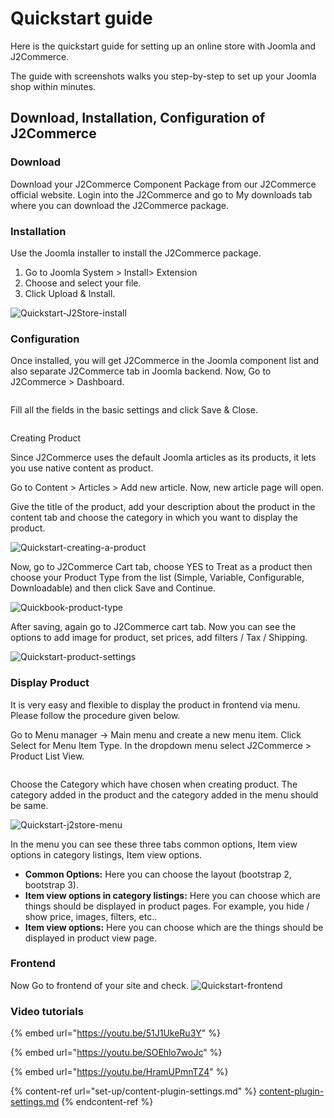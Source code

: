 # Quickstart guide

Here is the quickstart guide for setting up an online store with Joomla and J2Commerce.

The guide with screenshots walks you step-by-step to set up your Joomla shop within minutes.

## Download, Installation, Configuration of J2Commerce <a href="#download-installation-configuration-of-j2store" id="download-installation-configuration-of-j2store"></a>

### Download <a href="#download" id="download"></a>

Download your J2Commerce Component Package from our J2Commerce official website. Login into the J2Commerce and go to My downloads tab where you can download the J2Commerce package.

### Installation <a href="#installation" id="installation"></a>

Use the Joomla installer to install the J2Commerce package.

1. Go to Joomla System > Install> Extension
2. Choose and select your file.
3. Click Upload & Install.

![Quickstart-J2Store-install](<.gitbook/assets/install (1).webp>)

### Configuration <a href="#configuration" id="configuration"></a>

Once installed, you will get J2Commerce in the Joomla component list and also separate J2Commerce tab in Joomla backend. Now, Go to J2Commerce > Dashboard.

<figure><img src=".gitbook/assets/Quickstart-J2Store-component2 (1).webp" alt=""><figcaption></figcaption></figure>

Fill all the fields in the basic settings and click Save & Close.

<figure><img src=".gitbook/assets/store2.webp" alt=""><figcaption></figcaption></figure>

&#x20;Creating Product

Since J2Commerce uses the default Joomla articles as its products, it lets you use native content as product.

Go to Content > Articles > Add new article. Now, new article page will open.

Give the title of the product, add your description about the product in the content tab and choose the category in which you want to display the product.

![Quickstart-creating-a-product](<.gitbook/assets/simple content2.webp>)

Now, go to J2Commerce Cart tab, choose YES to Treat as a product then choose your Product Type from the list (Simple, Variable, Configurable, Downloadable) and then click Save and Continue.

![Quickbook-product-type](<.gitbook/assets/Quickstart-new product2.webp>)

After saving, again go to J2Commerce cart tab. Now you can see the options to add image for product, set prices, add filters / Tax / Shipping.

![Quickstart-product-settings](<.gitbook/assets/simple j2-general2 (3).webp>)

### Display Product <a href="#display-product" id="display-product"></a>

It is very easy and flexible to display the product in frontend via menu. Please follow the procedure given below.

Go to Menu manager -> Main menu and create a new menu item. Click Select for Menu Item Type. In the dropdown menu select J2Commerce > Product List View.

<figure><img src=".gitbook/assets/menu type2 (1).webp" alt=""><figcaption></figcaption></figure>

Choose the Category which have chosen when creating product. The category added in the product and the category added in the menu should be same.

![Quickstart-j2store-menu](<.gitbook/assets/menu category2.webp>)

In the menu you can see these three tabs common options, Item view options in category listings, Item view options.

* **Common Options:** Here you can choose the layout (bootstrap 2, bootstrap 3).
* **Item view options in category listings:** Here you can choose which are things should be displayed in product pages. For example, you hide / show price, images, filters, etc..
* **Item view options:** Here you can choose which are the things should be displayed in product view page.

### Frontend <a href="#frontend" id="frontend"></a>

Now Go to frontend of your site and check. ![Quickstart-frontend](https://raw.githubusercontent.com/j2store/doc-images/master/quick-start/Quickstart-guide/Quickstart-guide.png)

### Video tutorials <a href="#video-tutorials" id="video-tutorials"></a>

{% embed url="https://youtu.be/51J1UkeRu3Y" %}

{% embed url="https://youtu.be/SOEhlo7woJc" %}

{% embed url="https://youtu.be/HramUPmnTZ4" %}

{% content-ref url="set-up/content-plugin-settings.md" %}
[content-plugin-settings.md](set-up/content-plugin-settings.md)
{% endcontent-ref %}
